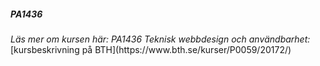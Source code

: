 ##### PA1436

<i class="fas fa-shoe-prints fa-sm">
Läs mer om kursen här: PA1436 Teknisk webbdesign och användbarhet:  </i>  
[kursbeskrivning på BTH](https://www.bth.se/kurser/P0059/20172/)
